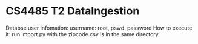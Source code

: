 # CS4485 T2 DataIngestion

Databse user infomation: username: root, pswd: password
How to execute it: run import.py with the zipcode.csv is in the same directory
